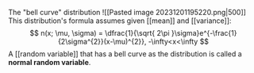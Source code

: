 The "bell curve" distribution
![[Pasted image 20231201195220.png|500]]
This distribution's formula assumes given [[mean]] and [[variance]]:
$$
n(x; \mu, \sigma) = \dfrac{1}{\sqrt{ 2\pi }\sigma}e^{-\frac{1}{2\sigma^{2}}(x-\mu)^{2}}, -\infty<x<\infty
$$
A [[random variable]] that has a bell curve as the distribution is called a **normal random variable**.


